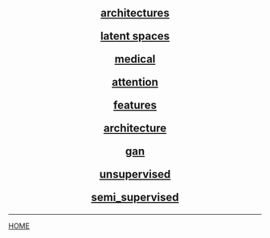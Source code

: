 <center>

<h2> 

[architectures](architectures/index.md)

[latent spaces](latent_spaces/index.md)

[medical](medical/index.md)

[attention](attention/index.md)

[features](features/index.md)

[architecture](architecture/index.md)

[gan](gan/index.md)

[unsupervised](unsupervised/index.md)

[semi_supervised](semi_supervised/index.md)
</center>

---
[HOME](../index.md)